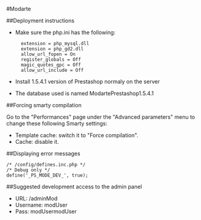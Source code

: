 #Modarte

##Deployment instructions

- Make sure the php.ini has the following:

		extension = php_mysql.dll
		extension = php_gd2.dll
		allow_url_fopen = On
		register_globals = Off
		magic_quotes_gpc = Off
		allow_url_include = Off

- Install 1.5.4.1 version of Prestashop normaly on the server
- The database used is named ModartePrestashop1.5.4.1

##Forcing smarty compilation

Go to the "Performances" page under the "Advanced parameters" menu to change these following Smarty settings:

- Template cache: switch it to "Force compilation".
- Cache: disable it.

##Displaying error messages

	/* /config/defines.inc.php */
	/* Debug only */
	define('_PS_MODE_DEV_', true);

##Suggested development access to the admin panel

- URL: /adminMod
- Username: modUser
- Pass: modUsermodUser
